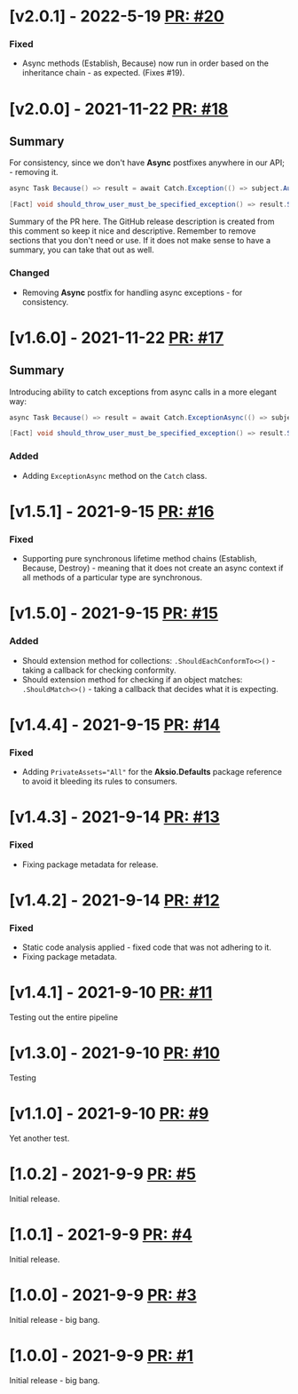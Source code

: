 # [v2.0.1] - 2022-5-19 [PR: #20](https://github.com/aksio-insurtech/Specifications/pull/20)

### Fixed

- Async methods (Establish, Because) now run in order based on the inheritance chain - as expected. (Fixes #19).


# [v2.0.0] - 2021-11-22 [PR: #18](https://github.com/aksio-system/Specifications/pull/18)



## Summary

For consistency, since we don't have **Async** postfixes anywhere in our API; - removing it.

```csharp
async Task Because() => result = await Catch.Exception(() => subject.AuthenticateAsync(null, null));

[Fact] void should_throw_user_must_be_specified_exception() => result.ShouldBeOfExactType<UserMustBeSpecified>();
```

Summary of the PR here. The GitHub release description is created from this comment so keep it nice and descriptive.
Remember to remove sections that you don't need or use.
If it does not make sense to have a summary, you can take that out as well.

### Changed

- Removing **Async** postfix for handling async exceptions - for consistency.

# [v1.6.0] - 2021-11-22 [PR: #17](https://github.com/aksio-system/Specifications/pull/17)

## Summary

Introducing ability to catch exceptions from async calls in a more elegant way:

```csharp
async Task Because() => result = await Catch.ExceptionAsync(() => subject.AuthenticateAsync(null, null));

[Fact] void should_throw_user_must_be_specified_exception() => result.ShouldBeOfExactType<UserMustBeSpecified>();

```


### Added

- Adding `ExceptionAsync` method on the `Catch` class.


# [v1.5.1] - 2021-9-15 [PR: #16](https://github.com/aksio-system/Specifications/pull/16)

### Fixed

- Supporting pure synchronous lifetime method chains (Establish, Because, Destroy) - meaning that it does not create an async context if all methods of a particular type are synchronous.



# [v1.5.0] - 2021-9-15 [PR: #15](https://github.com/aksio-system/Specifications/pull/15)

### Added

- Should extension method for collections: `.ShouldEachConformTo<>()` - taking a callback for checking conformity.
- Should extension method for checking if an object matches: `.ShouldMatch<>()` - taking a callback that decides what it is expecting.



# [v1.4.4] - 2021-9-15 [PR: #14](https://github.com/aksio-system/Specifications/pull/14)

### Fixed

- Adding `PrivateAssets="All"` for the **Aksio.Defaults** package reference to avoid it bleeding its rules to consumers.


# [v1.4.3] - 2021-9-14 [PR: #13](https://github.com/aksio-system/Specifications/pull/13)

### Fixed

- Fixing package metadata for release.


# [v1.4.2] - 2021-9-14 [PR: #12](https://github.com/aksio-system/Specifications/pull/12)

### Fixed

- Static code analysis applied - fixed code that was not adhering to it.
- Fixing package metadata.



# [v1.4.1] - 2021-9-10 [PR: #11](https://github.com/aksio-system/Specifications/pull/11)

Testing out the entire pipeline

# [v1.3.0] - 2021-9-10 [PR: #10](https://github.com/aksio-system/Specifications/pull/10)

Testing

# [v1.1.0] - 2021-9-10 [PR: #9](https://github.com/aksio-system/Specifications/pull/9)

Yet another test.

# [1.0.2] - 2021-9-9 [PR: #5](https://github.com/aksio-system/Specifications/pull/5)

Initial release.

# [1.0.1] - 2021-9-9 [PR: #4](https://github.com/aksio-system/Specifications/pull/4)

Initial release.


# [1.0.0] - 2021-9-9 [PR: #3](https://github.com/aksio-system/Specifications/pull/3)

Initial release - big bang.


# [1.0.0] - 2021-9-9 [PR: #1](https://github.com/aksio-system/Specifications/pull/1)

Initial release - big bang.
